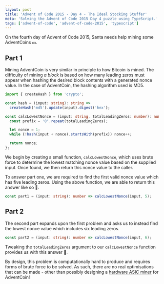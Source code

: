 ```yaml
---
layout: post
title: 'Advent of Code 2015 - Day 4 - The Ideal Stocking Stuffer'
meta: 'Solving the Advent of Code 2015 Day 4 puzzle using TypeScript.'
tags: ['advent-of-code', 'advent-of-code-2015', 'typescript']
---
```


On the fourth day of Advent of Code 2015, Santa needs help mining some AdventCoins 💵.

<!--more-->

## Part 1

Mining AdventCoin is very similar in principle to how Bitcoin is mined.
The difficulty of mining _a block_ is based on how many leading zeros must appear when hashing the desired block contents with a generated nonce value.
In the case of AdventCoin, the hashing algorithm used is MD5.

```typescript
import { createHash } from 'crypto';

const hash = (input: string): string =>
  createHash('md5').update(input).digest('hex');

const calcLowestNonce = (input: string, totalLeadingZeros: number): number => {
  const prefix = '0'.repeat(totalLeadingZeros);

  let nonce = 1;
  while (!hash(input + nonce).startsWith(prefix)) nonce++;

  return nonce;
};
```

We begin by creating a small function, `calcLowestNonce`, which uses brute force to determine the lowest matching nonce value based on the supplied input.
Once found, we then return this nonce value to the caller.

To answer part one, we are required to find the first valid nonce value which has five leading zeros.
Using the above function, we are able to return this answer like so 🌟.

```typescript
const part1 = (input: string): number => calcLowestNonce(input, 5);
```

## Part 2

The second part expands upon the first problem and asks us to instead find the lowest nonce value which includes six leading zeros.

```typescript
const part2 = (input: string): number => calcLowestNonce(input, 6);
```

Tweaking the `totalLeadingZeros` argument to our `calcLowestNonce` function provides us with this answer 🌟.

By design, this problem is computationally hard to produce and requires forms of brute force to be solved.
As such, there are no real optimisations that can be made - other than possibly designing a [hardware ASIC miner](https://en.bitcoin.it/wiki/ASIC) for AdventCoin!
